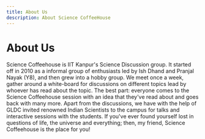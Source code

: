 ```yaml
---
title: About Us
description: About Science CoffeeHouse
---
```


# About Us

Science Coffeehouse is IIT Kanpur's Science Discussion group. It started off in 2010 as a informal group of enthusiasts led by Ish Dhand and Pranjal Nayak (Y8), and then grew into a hobby group. We meet once a week, gather around a white-board for discussions on different topics lead by whoever has read about the topic. The best part: everyone comes to the Science Coffeehouse session with an idea that they've read about and goes back with many more. Apart from the discussions, we have with the help of GLDC invited renowned Indian Scientists to the campus for talks and interactive sessions with the students. If you've ever found yourself lost in questions of life, the universe and everything; then, my friend, Science Coffeehouse is the place for you!
